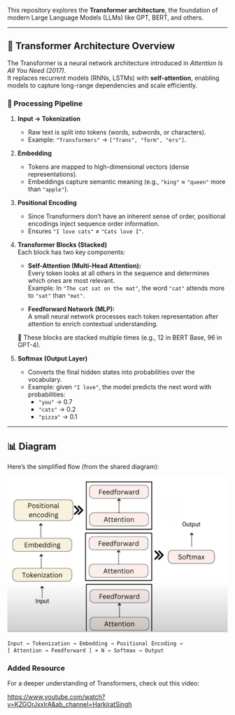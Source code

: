 This repository explores the **Transformer architecture**, the foundation of modern Large Language Models (LLMs) like GPT, BERT, and others.

---

## 🚀 Transformer Architecture Overview

The Transformer is a neural network architecture introduced in *Attention Is All You Need (2017)*.  
It replaces recurrent models (RNNs, LSTMs) with **self-attention**, enabling models to capture long-range dependencies and scale efficiently.

### 🔹 Processing Pipeline

1. **Input → Tokenization**  
   - Raw text is split into tokens (words, subwords, or characters).  
   - Example: `"Transformers"` → `["Trans", "form", "ers"]`.

2. **Embedding**  
   - Tokens are mapped to high-dimensional vectors (dense representations).  
   - Embeddings capture semantic meaning (e.g., `"king"` ≈ `"queen"` more than `"apple"`).

3. **Positional Encoding**  
   - Since Transformers don’t have an inherent sense of order, positional encodings inject sequence order information.  
   - Ensures `"I love cats"` ≠ `"Cats love I"`.

4. **Transformer Blocks (Stacked)**  
   Each block has two key components:  
   - **Self-Attention (Multi-Head Attention):**  
     Every token looks at all others in the sequence and determines which ones are most relevant.  
     Example: In `"The cat sat on the mat"`, the word `"cat"` attends more to `"sat"` than `"mat"`.  

   - **Feedforward Network (MLP):**  
     A small neural network processes each token representation after attention to enrich contextual understanding.

   🔁 These blocks are stacked multiple times (e.g., 12 in BERT Base, 96 in GPT-4).

5. **Softmax (Output Layer)**  
   - Converts the final hidden states into probabilities over the vocabulary.  
   - Example: given `"I love"`, the model predicts the next word with probabilities:  
     - `"you"` → 0.7  
     - `"cats"` → 0.2  
     - `"pizza"` → 0.1  

---

## 📊 Diagram

Here’s the simplified flow (from the shared diagram):

![](./architecture.png)

```
Input → Tokenization → Embedding → Positional Encoding →
[ Attention → Feedforward ] × N → Softmax → Output
```

### Added Resource

For a deeper understanding of Transformers, check out this video:  

<https://www.youtube.com/watch?v=KZGOrJxxIrA&ab_channel=HarkiratSingh>
